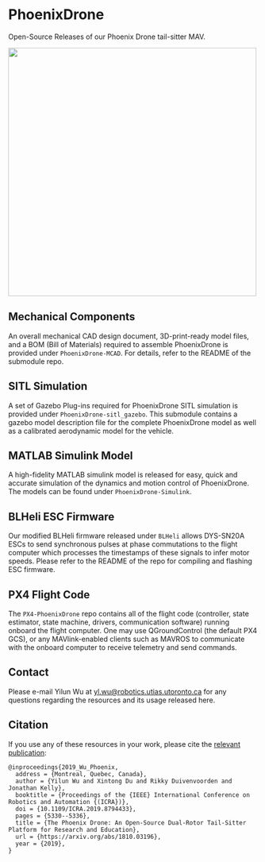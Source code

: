 # PhoenixDrone
Open-Source Releases of our Phoenix Drone tail-sitter MAV. 

<img src="http://www.starslab.ca/wp-content/themes/stars-lab/images/stars-logo.png" width="500">

## Mechanical Components
An overall mechanical CAD design document, 3D-print-ready model files, and a BOM (Bill of Materials) required to assemble PhoenixDrone is provided under `PhoenixDrone-MCAD`. For details, refer to the README of the submodule repo.

## SITL Simulation
A set of Gazebo Plug-ins required for PhoenixDrone SITL simulation is provided under `PhoenixDrone-sitl_gazebo`. This submodule contains a gazebo model description file for the complete PhoenixDrone model as well as a calibrated aerodynamic model for the vehicle.

## MATLAB Simulink Model
A high-fidelity MATLAB simulink model is released for easy, quick and accurate simulation of the dynamics and motion control of PhoenixDrone. The models can be found under `PhoenixDrone-Simulink`.

## BLHeli ESC Firmware
Our modified BLHeli firmware released under `BLHeli` allows DYS-SN20A ESCs to send synchronous pulses at phase commutations to the flight computer which processes the timestamps of these signals to infer motor speeds. Please refer to the README of the repo for compiling and flashing ESC firmware. 

## PX4 Flight Code
The `PX4-PhoenixDrone` repo contains all of the flight code (controller, state estimator, state machine, drivers, communication software) running onboard the flight computer. One may use QGroundControl (the default PX4 GCS), or any MAVlink-enabled clients such as MAVROS to communicate with the onboard computer to receive telemetry and send commands.

## Contact
Please e-mail Yilun Wu at <yl.wu@robotics.utias.utoronto.ca> for any questions regarding the resources and its usage released here.
  
## Citation
If you use any of these resources in your work, please cite the [relevant publication](https://arxiv.org/abs/1810.03196): 

```
@inproceedings{2019_Wu_Phoenix,
  address = {Montreal, Quebec, Canada},
  author = {Yilun Wu and Xintong Du and Rikky Duivenvoorden and Jonathan Kelly},
  booktitle = {Proceedings of the {IEEE} International Conference on Robotics and Automation {(ICRA})},
  doi = {10.1109/ICRA.2019.8794433},
  pages = {5330--5336},
  title = {The Phoenix Drone: An Open-Source Dual-Rotor Tail-Sitter Platform for Research and Education},
  url = {https://arxiv.org/abs/1810.03196},
  year = {2019},
}
```
